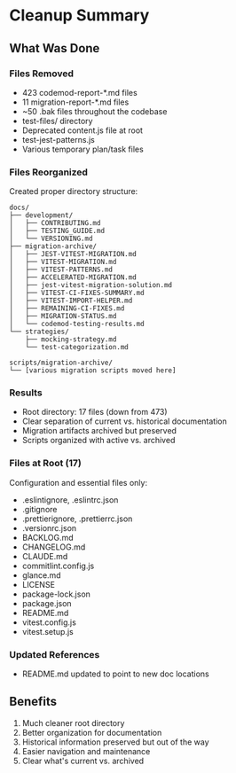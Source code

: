 # Cleanup Summary

## What Was Done

### Files Removed
- 423 codemod-report-*.md files
- 11 migration-report-*.md files  
- ~50 .bak files throughout the codebase
- test-files/ directory
- Deprecated content.js file at root
- test-jest-patterns.js
- Various temporary plan/task files

### Files Reorganized
Created proper directory structure:
```
docs/
├── development/
│   ├── CONTRIBUTING.md
│   ├── TESTING_GUIDE.md
│   └── VERSIONING.md
├── migration-archive/
│   ├── JEST-VITEST-MIGRATION.md
│   ├── VITEST-MIGRATION.md
│   ├── VITEST-PATTERNS.md
│   ├── ACCELERATED-MIGRATION.md
│   ├── jest-vitest-migration-solution.md
│   ├── VITEST-CI-FIXES-SUMMARY.md
│   ├── VITEST-IMPORT-HELPER.md
│   ├── REMAINING-CI-FIXES.md
│   ├── MIGRATION-STATUS.md
│   └── codemod-testing-results.md
└── strategies/
    ├── mocking-strategy.md
    └── test-categorization.md

scripts/migration-archive/
└── [various migration scripts moved here]
```

### Results
- Root directory: 17 files (down from 473)
- Clear separation of current vs. historical documentation
- Migration artifacts archived but preserved
- Scripts organized with active vs. archived

### Files at Root (17)
Configuration and essential files only:
- .eslintignore, .eslintrc.json
- .gitignore
- .prettierignore, .prettierrc.json
- .versionrc.json
- BACKLOG.md
- CHANGELOG.md
- CLAUDE.md
- commitlint.config.js
- glance.md
- LICENSE
- package-lock.json
- package.json
- README.md
- vitest.config.js
- vitest.setup.js

### Updated References
- README.md updated to point to new doc locations

## Benefits
1. Much cleaner root directory
2. Better organization for documentation
3. Historical information preserved but out of the way
4. Easier navigation and maintenance
5. Clear what's current vs. archived